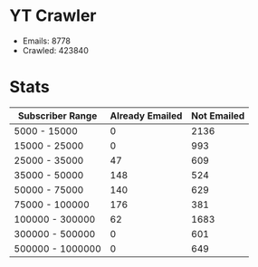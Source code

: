 # YT Crawler
- Emails: 8778
- Crawled: 423840

# Stats
| Subscriber Range  | Already Emailed | Not Emailed |
|-------|-------|-------|
| 5000 - 15000 | 0 | 2136 |
| 15000 - 25000 | 0 | 993 |
| 25000 - 35000 | 47 | 609 |
| 35000 - 50000 | 148 | 524 |
| 50000 - 75000 | 140 | 629 |
| 75000 - 100000 | 176 | 381 |
| 100000 - 300000 | 62 | 1683 |
| 300000 - 500000 | 0 | 601 |
| 500000 - 1000000 | 0 | 649 |
